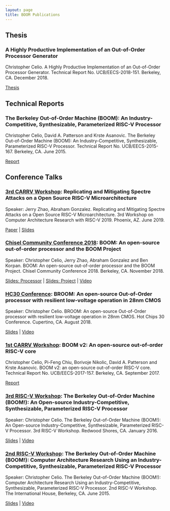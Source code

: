 ```yaml
---
layout: page
title: BOOM Publications 
---
```


## Thesis

### A Highly Productive Implementation of an Out-of-Order Processor Generator 
Christopher Celio. A Highly Productive Implementation of an Out-of-Order Processor Generator.
Technical Report No. UCB/EECS-2018-151. Berkeley, CA. December 2018.

[Thesis](http://www2.eecs.berkeley.edu/Pubs/TechRpts/2018/EECS-2018-151.pdf)

## Technical Reports

### The Berkeley Out-of-Order Machine (BOOM): An Industry-Competitive, Synthesizable, Parameterized RISC-V Processor
Christopher Celio, David A. Patterson and Krste Asanovic. The Berkeley Out-of-Order Machine (BOOM): An Industry-Competitive, Synthesizable, Parameterized RISC-V Processor.
Technical Report No. UCB/EECS-2015-167. Berkeley, CA. June 2015.

[Report](https://www.eecs.berkeley.edu/Pubs/TechRpts/2015/EECS-2015-167.html)

## Conference Talks

### [3rd CARRV Workshop](https://carrv.github.io/): Replicating and Mitigating Spectre Attacks on a Open Source RISC-V Microarchitecture
Speaker: Jerry Zhao, Abraham Gonzalez. Replicating and Mitigating Spectre Attacks on a Open Source RISC-V Microarchitecture.
3rd Workshop on Computer Architecture Research with RISC-V 2019. Phoenix, AZ. June 2019.

[Paper](https://carrv.github.io/2019/papers/carrv2019_paper_5.pdf) |
[Slides](docs/replicating_mitigating_spectre_carrv19.pdf)

### [Chisel Community Conference 2018](https://chisel-community-conference.org/): BOOM: An open-source out-of-order processor and the BOOM Project
Speaker: Christopher Celio, Jerry Zhao, Abraham Gonzalez and Ben Korpan. BOOM: An open-source out-of-order processor and the BOOM Project.
Chisel Community Conference 2018. Berkeley, CA. November 2018.

[Slides: Processor](docs/boom_processor_ccc18_celio.pdf) |
[Slides: Project](docs/boom_project_ccc18_zhao_gonza_korpan.pdf) |
[Video](https://youtu.be/sI6Z21ljXsw)

### [HC30 Conference](http://www.hotchips.org/archives/2010s/hc30/): BROOM: An open-source Out-of-Order processor with resilient low-voltage operation in 28nm CMOS 
Speaker: Christopher Celio. BROOM: An open-source Out-of-Order processor with resilient low-voltage operation in 28nm CMOS.
Hot Chips 30 Conference. Cupertino, CA. August 2018.

[Slides](docs/HC30.Berkeley.Celio-Chiu.final.pdf) |
[Video](https://www.youtube.com/watch?time_continue=4347&v=_mZORF2vHAA)

### [1st CARRV Workshop](https://carrv.github.io/2017/): BOOM v2: An open-source out-of-order RISC-V core 
Christopher Celio, Pi-Feng Chiu, Borivoje Nikolic, David A. Patterson and Krste Asanovic. BOOM v2: an open-source out-of-order RISC-V core.
Technical Report No. UCB/EECS-2017-157. Berkeley, CA. September 2017.

[Report](https://www2.eecs.berkeley.edu/Pubs/TechRpts/2017/EECS-2017-157.html)

### [3rd RISC-V Workshop](https://riscv.org/2016/01/3rd-risc-v-workshop/): The Berkeley Out-of-Order Machine (BOOM!): An Open-source Industry-Competitive, Synthesizable, Parameterized RISC-V Processor
Speaker: Christopher Celio. The Berkeley Out-of-Order Machine (BOOM!):
An Open-source Industry-Competitive, Synthesizable, Parameterized RISC-V Processor. 
3rd RISC-V Workshop. Redwood Shores, CA. January 2016.

[Slides](https://riscv.org/wp-content/uploads/2016/01/Wed1345-RISCV-Workshop-3-BOOM.pdf) |
[Video](https://www.youtube.com/watch?v=JuJDPbzWpR0)

### [2nd RISC-V Workshop](https://riscv.org/2015/07/2nd-risc-v-workshop/): The Berkeley Out-of-Order Machine (BOOM!): Computer Architecture Research Using an Industry-Competitive, Synthesizable, Parameterized RISC-V Processor
Speaker: Christopher Celio. The Berkeley Out-of-Order Machine (BOOM!): 
Computer Architecture Research Using an Industry-Competitive, Synthesizable, Parameterized RISC-V Processor.
2nd RISC-V Workshop. The International House, Berkeley, CA. June 2015.

[Slides](https://riscv.org/wp-content/uploads/2015/06/riscv-boom-workshop-june2015.pdf) |
[Video](https://www.youtube.com/watch?v=z8UInbiQbdA)
